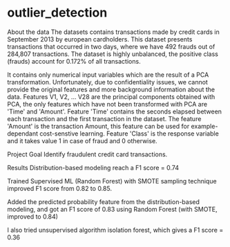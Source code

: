 # outlier_detection

About the data
The datasets contains transactions made by credit cards in September 2013 by european cardholders. This dataset presents transactions that occurred in two days, where we have 492 frauds out of 284,807 transactions. The dataset is highly unbalanced, the positive class (frauds) account for 0.172% of all transactions.

It contains only numerical input variables which are the result of a PCA transformation. Unfortunately, due to confidentiality issues, we cannot provide the original features and more background information about the data. Features V1, V2, … V28 are the principal components obtained with PCA, the only features which have not been transformed with PCA are 'Time' and 'Amount'. Feature 'Time' contains the seconds elapsed between each transaction and the first transaction in the dataset. The feature 'Amount' is the transaction Amount, this feature can be used for example-dependant cost-senstive learning. Feature 'Class' is the response variable and it takes value 1 in case of fraud and 0 otherwise.

Project Goal
Identify fraudulent credit card transactions.

Results
Distribution-based modeling reach a F1 score = 0.74

Trained Supervised ML (Random Forest) with SMOTE sampling technique improved F1 score from 0.82 to 0.85.

Added the predicted probability feature from the distribution-based modeling, and got an F1 score of 0.83 using Random Forest (with SMOTE, improved to 0.84)

I also tried unsupervised algorithm isolation forest, which gives a F1 score = 0.36
